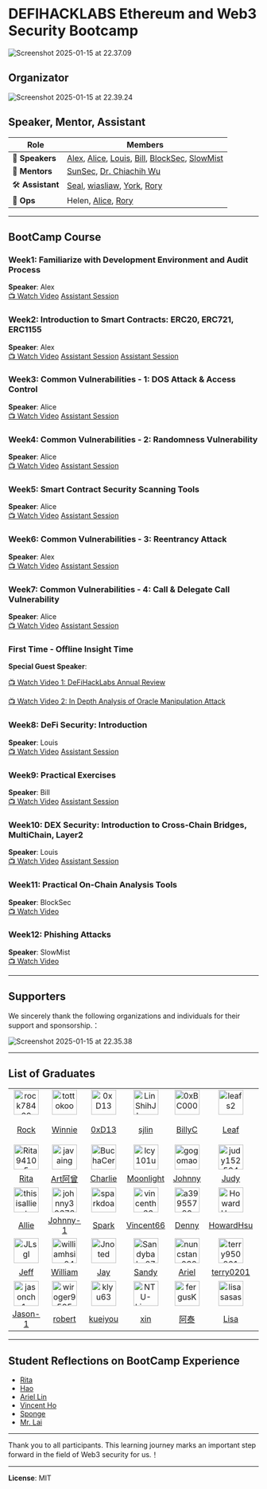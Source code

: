 # DEFIHACKLABS Ethereum and Web3 Security Bootcamp

![Screenshot 2025-01-15 at 22.37.09](https://hackmd.io/_uploads/rkdKdrSPJe.png)


## Organizator
![Screenshot 2025-01-15 at 22.39.24](https://hackmd.io/_uploads/B1qouSSvye.png)

## Speaker, Mentor, Assistant

| **Role**   | **Members**                              |
|------------|------------------------------------------|
| 🎤 **Speakers** | [Alex](https://x.com/0xAlex_Liao), [Alice](https://x.com/AliceHsu_kou), [Louis](https://x.com/0xlouistsai), [Bill](https://x.com/hibillh), [BlockSec](https://x.com/BlockSecTeam), [SlowMist](https://x.com/SlowMist_Team) |
| 🌟 **Mentors**  | [SunSec](https://x.com/1nf0s3cpt), [Dr. Chiachih Wu ](https://x.com/chiachih_wu)             |
| 🛠️ **Assistant**     | [Seal](https://github.com/finn79426), [wiasliaw](https://x.com/wiasliaw), [York](https://x.com/YorkChang01), [Rory](https://github.com/0xRory)           |
| 🎯 **Ops**      | Helen, [Alice](https://x.com/AliceHsu_kou), [Rory](https://github.com/0xRory)                  |

---

## BootCamp Course

### Week1: Familiarize with Development Environment and Audit Process
**Speaker**: Alex  
[📺 Watch Video](https://www.youtube.com/watch?v=LTvE3HayxOk)
[Assistant Session](https://youtu.be/USFy_AUdkLw)

### Week2: Introduction to Smart Contracts: ERC20, ERC721, ERC1155
**Speaker**: Alex  
[📺 Watch Video](https://www.youtube.com/watch?v=JIZQmIEVVSE)
[Assistant Session](https://youtu.be/lWgeOpV0YCo)
[Assistant Session](https://youtu.be/pWVJewQixkg)

### Week3: Common Vulnerabilities - 1: DOS Attack & Access Control
**Speaker**: Alice  
[📺 Watch Video](https://www.youtube.com/watch?v=sL9rfKnjJ8U)
[Assistant Session](https://www.youtube.com/watch?v=SSo6jDQxiTE)

### Week4: Common Vulnerabilities - 2: Randomness Vulnerability
**Speaker**: Alice  
[📺 Watch Video](https://www.youtube.com/watch?v=YcmAnXtbuKI)
[Assistant Session](https://youtu.be/jaw787qfVn0)

### Week5: Smart Contract Security Scanning Tools
**Speaker**: Alice  
[📺 Watch Video](https://www.youtube.com/watch?v=i8i-MVAiOEg)
[Assistant Session](https://youtu.be/Yr9kmyBWNdM)

### Week6: Common Vulnerabilities - 3: Reentrancy Attack
**Speaker**: Alex  
[📺 Watch Video](https://www.youtube.com/watch?v=ozxRjpCd6-8)
[Assistant Session](https://youtu.be/COkQeceIGcU)

### Week7: Common Vulnerabilities - 4: Call & Delegate Call Vulnerability
**Speaker**: Alice  
[📺 Watch Video](https://www.youtube.com/watch?v=2fEgjMvEEyE)
[Assistant Session](https://youtu.be/hUWUUKsB7Gw)

### First Time - Offline Insight Time  
**Special Guest Speaker**:  
 
[📺 Watch Video 1: DeFiHackLabs Annual Review](https://www.youtube.com/watch?v=khsLKq49uP0)
 
[📺 Watch Video 2: In Depth Analysis of Oracle Manipulation Attack](https://www.youtube.com/watch?v=ud192QZGn44)

### Week8: DeFi Security: Introduction
**Speaker**: Louis  
[📺 Watch Video](https://www.youtube.com/watch?v=0a97QKTx6-E)
[Assistant Session](https://youtu.be/mE5xNMsZ1WY)

### Week9: Practical Exercises
**Speaker**: Bill  
[📺 Watch Video](https://www.youtube.com/watch?v=9swJf-KmCRs)
[Assistant Session](https://youtu.be/gdpucj-Zcyk)

### Week10: DEX Security: Introduction to Cross-Chain Bridges, MultiChain, Layer2
**Speaker**: Louis  
[📺 Watch Video](https://www.youtube.com/watch?v=T82LnYNQ3yQ)
[Assistant Session](https://youtu.be/zx_NFj5lbsQ)

### Week11: Practical On-Chain Analysis Tools
**Speaker**: BlockSec  
[📺 Watch Video](https://www.youtube.com/watch?v=rI5EwOCFJuQ )

### Week12: Phishing Attacks
**Speaker**: SlowMist  
[📺 Watch Video](https://www.youtube.com/watch?v=NhBAjvca5Rc)

---

## Supporters

We sincerely thank the following organizations and individuals for their support and sponsorship.：

![Screenshot 2025-01-15 at 22.35.38](https://hackmd.io/_uploads/Hyi6wHBvkg.png)

---

## List of Graduates

<table>
  <!-- 第 1 組：前 10 位 -->
  <tr>
    <!-- 圖片列 (10 欄) -->
    <td style="text-align:center;"><img src="https://github.com/rock78469.png" width="50" alt="rock78469"></td>
    <td style="text-align:center;"><img src="https://github.com/tottokoooo.png" width="50" alt="tottokoooo"></td>
    <td style="text-align:center;"><img src="https://github.com/0xD13.png" width="50" alt="0xD13"></td>
    <td style="text-align:center;"><img src="https://github.com/LinShihJhang.png" width="50" alt="LinShihJhang"></td>
    <td style="text-align:center;"><img src="https://github.com/0xBC000.png" width="50" alt="0xBC000"></td>
    <td style="text-align:center;"><img src="https://github.com/leafs2.png" width="50" alt="leafs2"></td>
    <td style="text-align:center;"><img src="https://github.com/nghdavid.png" width="50" alt="nghdavid"></td>
    <td style="text-align:center;"><img src="https://github.com/JimMasSS.png" width="50" alt="JimMasSS"></td>
    <td style="text-align:center;"><img src="https://github.com/Aronyu127.png" width="50" alt="Aronyu127"></td>
    <td style="text-align:center;"><img src="https://github.com/clarkwtc.png" width="50" alt="clarkwtc"></td>
  </tr>
  <tr>
    <!-- 對應姓名列 (10 欄) -->
    <td style="text-align:center;"><a href="https://github.com/rock78469" target="_blank">Rock</a></td>
    <td style="text-align:center;"><a href="https://github.com/tottokoooo" target="_blank">Winnie</a></td>
    <td style="text-align:center;"><a href="https://github.com/0xD13" target="_blank">0xD13</a></td>
    <td style="text-align:center;"><a href="https://github.com/LinShihJhang" target="_blank">sjlin</a></td>
    <td style="text-align:center;"><a href="https://github.com/0xBC000" target="_blank">BillyC</a></td>
    <td style="text-align:center;"><a href="https://github.com/leafs2" target="_blank">Leaf</a></td>
    <td style="text-align:center;"><a href="https://github.com/nghdavid" target="_blank">比特之神</a></td>
    <td style="text-align:center;"><a href="https://github.com/JimMasSS" target="_blank">賴賴</a></td>
    <td style="text-align:center;"><a href="https://github.com/Aronyu127" target="_blank">Aron</a></td>
    <td style="text-align:center;"><a href="https://github.com/clarkwtc" target="_blank">Clark</a></td>
  </tr>

  <!-- 第 2 組：第 11~20 位 -->
  <tr>
    <td style="text-align:center;"><img src="https://github.com/Rita94105.png" width="50" alt="Rita94105"></td>
    <td style="text-align:center;"><img src="https://github.com/javaing.png" width="50" alt="javaing"></td>
    <td style="text-align:center;"><img src="https://github.com/BuchaCero.png" width="50" alt="BuchaCero"></td>
    <td style="text-align:center;"><img src="https://github.com/lcy101u.png" width="50" alt="lcy101u"></td>
    <td style="text-align:center;"><img src="https://github.com/gogomaomao.png" width="50" alt="gogomaomao"></td>
    <td style="text-align:center;"><img src="https://github.com/judy152534.png" width="50" alt="judy152534"></td>
    <td style="text-align:center;"><img src="https://github.com/Pan-John.png" width="50" alt="Pan-John"></td>
    <td style="text-align:center;"><img src="https://github.com/CT77777.png" width="50" alt="CT77777"></td>
    <td style="text-align:center;"><img src="https://github.com/0x-Ichi.png" width="50" alt="0x-Ichi"></td>
    <td style="text-align:center;"><img src="https://github.com/gardennn.png" width="50" alt="gardennn"></td>
  </tr>
  <tr>
    <td style="text-align:center;"><a href="https://github.com/Rita94105" target="_blank">Rita</a></td>
    <td style="text-align:center;"><a href="https://github.com/javaing" target="_blank">Art阿曾</a></td>
    <td style="text-align:center;"><a href="https://github.com/BuchaCero" target="_blank">Charlie</a></td>
    <td style="text-align:center;"><a href="https://github.com/lcy101u" target="_blank">Moonlight</a></td>
    <td style="text-align:center;"><a href="https://github.com/gogomaomao" target="_blank">Johnny</a></td>
    <td style="text-align:center;"><a href="https://github.com/judy152534" target="_blank">Judy</a></td>
    <td style="text-align:center;"><a href="https://github.com/Pan-John" target="_blank">PJ</a></td>
    <td style="text-align:center;"><a href="https://github.com/CT77777" target="_blank">CT</a></td>
    <td style="text-align:center;"><a href="https://github.com/0x-Ichi" target="_blank">奕其</a></td>
    <td style="text-align:center;"><a href="https://github.com/gardennn" target="_blank">Yuan</a></td>
  </tr>

  <!-- 第 3 組：第 21~30 位 -->
  <tr>
    <td style="text-align:center;"><img src="https://github.com/thisisalliet.png" width="50" alt="thisisalliet"></td>
    <td style="text-align:center;"><img src="https://github.com/johnny30678.png" width="50" alt="johnny30678"></td>
    <td style="text-align:center;"><img src="https://github.com/sparkdoaz.png" width="50" alt="sparkdoaz"></td>
    <td style="text-align:center;"><img src="https://github.com/vincentho66.png" width="50" alt="vincentho66"></td>
    <td style="text-align:center;"><img src="https://github.com/a39955720.png" width="50" alt="a39955720"></td>
    <td style="text-align:center;"><img src="https://github.com/HowardHsuuu.png" width="50" alt="HowardHsuuu"></td>
    <td style="text-align:center;"><img src="https://github.com/udooer.png" width="50" alt="udooer"></td>
    <td style="text-align:center;"><img src="https://github.com/MussinaLin.png" width="50" alt="MussinaLin"></td>
    <td style="text-align:center;"><img src="https://github.com/hujw.png" width="50" alt="hujw"></td>
    <td style="text-align:center;"><img src="https://github.com/bamboochen92518.png" width="50" alt="bamboochen92518"></td>
  </tr>
  <tr>
    <td style="text-align:center;"><a href="https://github.com/thisisalliet" target="_blank">Allie</a></td>
    <td style="text-align:center;"><a href="https://github.com/johnny30678" target="_blank">Johnny-1</a></td>
    <td style="text-align:center;"><a href="https://github.com/sparkdoaz" target="_blank">Spark</a></td>
    <td style="text-align:center;"><a href="https://github.com/vincentho66" target="_blank">Vincent66</a></td>
    <td style="text-align:center;"><a href="https://github.com/a39955720" target="_blank">Denny</a></td>
    <td style="text-align:center;"><a href="https://github.com/HowardHsuuu" target="_blank">HowardHsu</a></td>
    <td style="text-align:center;"><a href="https://github.com/udooer" target="_blank">Shane</a></td>
    <td style="text-align:center;"><a href="https://github.com/MussinaLin" target="_blank">Mussina</a></td>
    <td style="text-align:center;"><a href="https://github.com/hujw" target="_blank">hujw</a></td>
    <td style="text-align:center;"><a href="https://github.com/bamboochen92518" target="_blank">陳竹欣</a></td>
  </tr>

  <!-- 第 4 組：第 31~40 位 -->
  <tr>
    <td style="text-align:center;"><img src="https://github.com/JLsgl.png" width="50" alt="JLsgl"></td>
    <td style="text-align:center;"><img src="https://github.com/williamhsiao0403.png" width="50" alt="williamhsiao0403"></td>
    <td style="text-align:center;"><img src="https://github.com/Jnoted.png" width="50" alt="Jnoted"></td>
    <td style="text-align:center;"><img src="https://github.com/Sandybaby07.png" width="50" alt="Sandybaby07"></td>
    <td style="text-align:center;"><img src="https://github.com/nuncstans0321.png" width="50" alt="nuncstans0321"></td>
    <td style="text-align:center;"><img src="https://github.com/terry950201.png" width="50" alt="terry950201"></td>
    <td style="text-align:center;"><img src="https://github.com/marvelshan.png" width="50" alt="marvelshan"></td>
    <td style="text-align:center;"><img src="https://github.com/ChecheHuang.png" width="50" alt="ChecheHuang"></td>
    <td style="text-align:center;"><img src="https://github.com/SpC242.png" width="50" alt="SpC242"></td>
    <td style="text-align:center;"><img src="https://github.com/Jung0x12.png" width="50" alt="Jung0x12"></td>
  </tr>
  <tr>
    <td style="text-align:center;"><a href="https://github.com/JLsgl" target="_blank">Jeff</a></td>
    <td style="text-align:center;"><a href="https://github.com/williamhsiao0403" target="_blank">William</a></td>
    <td style="text-align:center;"><a href="https://github.com/Jnoted" target="_blank">Jay</a></td>
    <td style="text-align:center;"><a href="https://github.com/Sandybaby07" target="_blank">Sandy</a></td>
    <td style="text-align:center;"><a href="https://github.com/nuncstans0321" target="_blank">Ariel</a></td>
    <td style="text-align:center;"><a href="https://github.com/terry950201" target="_blank">terry0201</a></td>
    <td style="text-align:center;"><a href="https://github.com/marvelshan" target="_blank">Zaki</a></td>
    <td style="text-align:center;"><a href="https://github.com/ChecheHuang" target="_blank">車車</a></td>
    <td style="text-align:center;"><a href="https://github.com/SpC242" target="_blank">Sponge</a></td>
    <td style="text-align:center;"><a href="https://github.com/Jung0x12" target="_blank">Jung</a></td>
  </tr>

  <!-- 第 5 組：第 41~50 位 -->
  <tr>
    <td style="text-align:center;"><img src="https://github.com/jasonch1u.png" width="50" alt="jasonch1u"></td>
    <td style="text-align:center;"><img src="https://github.com/wiroger9595.png" width="50" alt="wiroger9595"></td>
    <td style="text-align:center;"><img src="https://github.com/klyu63.png" width="50" alt="klyu63"></td>
    <td style="text-align:center;"><img src="https://github.com/NTU-king-james.png" width="50" alt="NTU-king-james"></td>
    <td style="text-align:center;"><img src="https://github.com/fergusKe.png" width="50" alt="fergusKe"></td>
    <td style="text-align:center;"><img src="https://github.com/lisasasasa.png" width="50" alt="lisasasasa"></td>
    <td style="text-align:center;"><img src="https://github.com/maplerichie.png" width="50" alt="maplerichie"></td>
    <td style="text-align:center;"><img src="https://github.com/yochan06.png" width="50" alt="yochan06"></td>
    <td style="text-align:center;"><img src="https://github.com/HowardHsuuu.png" width="50" alt="HowardHsuuu"></td>
    <td style="text-align:center;"><img src="https://github.com/udooer.png" width="50" alt="udooer"></td>
  </tr>
  <tr>
    <td style="text-align:center;"><a href="https://github.com/jasonch1u" target="_blank">Jason-1</a></td>
    <td style="text-align:center;"><a href="https://github.com/wiroger9595" target="_blank">robert</a></td>
    <td style="text-align:center;"><a href="https://github.com/klyu63" target="_blank">kueiyou</a></td>
    <td style="text-align:center;"><a href="https://github.com/NTU-king-james" target="_blank">xin</a></td>
    <td style="text-align:center;"><a href="https://github.com/fergusKe" target="_blank">阿泰</a></td>
    <td style="text-align:center;"><a href="https://github.com/lisasasasa" target="_blank">Lisa</a></td>
    <td style="text-align:center;"><a href="https://github.com/maplerichie" target="_blank">likkee</a></td>
    <td style="text-align:center;"><a href="https://github.com/yochan06" target="_blank">yuchan</a></td>
    <td style="text-align:center;"><a href="https://github.com/HowardHsuuu" target="_blank">HowardHsu</a></td>
    <td style="text-align:center;"><a href="https://github.com/udooer" target="_blank">Shane</a></td>
  </tr>
</table>


---
## Student Reflections on BootCamp Experience

- [Rita](https://pse.is/72udnk)  
- [Hao](https://x.com/KuanHaoChen2/status/1878404993113616480)
- [Ariel Lin](https://x.com/ariellin_0321/status/1879057848598172120?t=H81avjoZtwykIN7VI0-n5A&s=19)  
- [Vincent Ho](https://x.com/vincentho66/status/1879899531300798507?s=46)  
- [Sponge](https://x.com/sponge_242/status/1879905744595882007)    
- [Mr. Lai](https://x.com/jun_lai99330/status/1880126584801448124)   


---

Thank you to all participants. This learning journey marks an important step forward in the field of Web3 security for us.！

---

**License**: MIT

